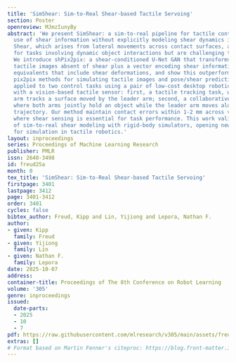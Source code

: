 ```yaml
---
title: 'SimShear: Sim-to-Real Shear-based Tactile Servoing'
section: Poster
openreview: MJmzIunyBy
abstract: 'We present SimShear: a sim-to-real pipeline for tactile control that allows
  use of shear information without explicitly modeling shear dynamics in simulation.
  Shear, which arises from lateral movements across contact surfaces, are critical
  for tasks involving dynamic object interactions but are challenging to simulate.
  We introduce shPix2pix: a shear-conditioned U-Net GAN that transforms simulated
  tactile images absent of shear plus a vector encoding shear information into realistic
  equivalents that include shear deformations, and show this outperforms baseline
  pix2pix methods for simulating tactile images and pose/shear prediction. This is
  applied to two control tasks using a pair of low-cost desktop robotic arms equipped
  with a vision-based tactile sensor: first, a tactile tracking task, where a follower
  arm tracks a surface moved by the leader arm; second, a collaborative co-lift task,
  where both arms jointly hold an object while the leader arm moves along a prescribed
  trajectory. Our method maintain contact errors within 1-2 mm across varied trajectories
  where shear sensing is essential for task performance. This work validates the use
  of sim-to-real shear modeling with rigid-body simulators, opening new possibilities
  for simulation in tactile robotics.'
layout: inproceedings
series: Proceedings of Machine Learning Research
publisher: PMLR
issn: 2640-3498
id: freud25a
month: 0
tex_title: 'SimShear: Sim-to-Real Shear-based Tactile Servoing'
firstpage: 3401
lastpage: 3412
page: 3401-3412
order: 3401
cycles: false
bibtex_author: Freud, Kipp and Lin, Yijiong and Lepora, Nathan F.
author:
- given: Kipp
  family: Freud
- given: Yijiong
  family: Lin
- given: Nathan F.
  family: Lepora
date: 2025-10-07
address:
container-title: Proceedings of The 8th Conference on Robot Learning
volume: '305'
genre: inproceedings
issued:
  date-parts:
  - 2025
  - 10
  - 7
pdf: https://raw.githubusercontent.com/mlresearch/v305/main/assets/freud25a/freud25a.pdf
extras: []
# Format based on Martin Fenner's citeproc: https://blog.front-matter.io/posts/citeproc-yaml-for-bibliographies/
---
```

